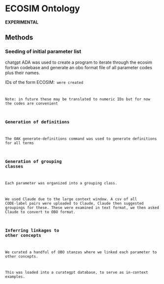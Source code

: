 # ECOSIM Ontology

**EXPERIMENTAL**

## Methods

### Seeding of initial parameter list

chatgpt ADA was used to create a program to iterate through the ecosim fortran codebase and generate an obo format file of all parameter codes plus their names.

IDs of the form ECOSIM:<CODE> were created

Note: in future these may be translated to numeric IDs but for now the codes are convenient

### Generation of definitions

The OAK generate-definitions command was used to generate definitions for all terms

### Generation of grouping classes

Each parameter was organized into a grouping class.

We used Claude due to the large context window. A csv of all CODE-label pairs were uploaded to Claude, Claude then suggested groupings for these.
These were examined in text format, we then asked Claude to convert to OBO format.

### Inferring linkages to other concepts

We curated a handful of OBO stanzas where we linked each parameter to other concepts.

This was loaded into a curategpt database, to serve as in-context examples.

